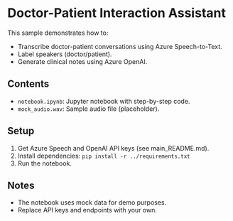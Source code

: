 # Doctor-Patient Interaction Assistant

This sample demonstrates how to:
- Transcribe doctor-patient conversations using Azure Speech-to-Text.
- Label speakers (doctor/patient).
- Generate clinical notes using Azure OpenAI.

## Contents
- `notebook.ipynb`: Jupyter notebook with step-by-step code.
- `mock_audio.wav`: Sample audio file (placeholder).

## Setup
1. Get Azure Speech and OpenAI API keys (see main_README.md).
2. Install dependencies: `pip install -r ../requirements.txt`
3. Run the notebook.

## Notes
- The notebook uses mock data for demo purposes.
- Replace API keys and endpoints with your own.
